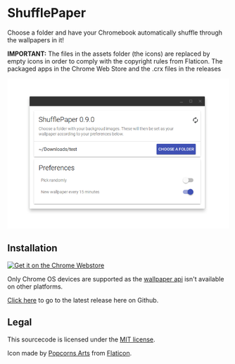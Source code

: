 # ShufflePaper
Choose a folder and have your Chromebook automatically shuffle through the wallpapers in it!

**IMPORTANT:**
The files in the assets folder (the icons) are replaced by empty icons in order to comply with the copyright rules from Flaticon. The packaged apps in the Chrome Web Store and the .crx files in the releases

<img src="screenshots/screenshot.png"/>

## Installation
<a href='https://chrome.google.com/webstore/detail/threema-client-inofficial/ongeongbhbifocbiphanocddghiiljnj?utm_campaign=PartBadge'><img alt='Get it on the Chrome Webstore' src='https://developer.chrome.com/webstore/images/ChromeWebStore_BadgeWBorder_v2_206x58.png' height="58px"/></a>

Only Chrome OS devices are supported as the [wallpaper api](https://developer.chrome.com/apps/wallpaper) isn't available on other platforms.

[Click here](https://github.com/CiriousJoker/ShufflePaper/releases/latest) to go to the latest release here on Github.

## Legal

This sourcecode is licensed under the [MIT license](LICENSE).

Icon made by [Popcorns Arts](http://www.flaticon.com/authors/popcorns-arts) from [Flaticon](http://www.flaticon.com/).
